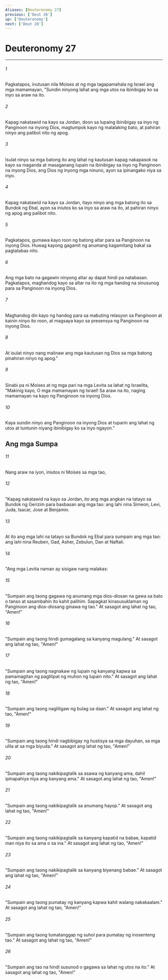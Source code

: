 ```yaml
---
Aliases: [Deuteronomy 27]
previous: ['Deut 26']
up: ['Deuteronomy']
next: ['Deut 28']
---
```

# Deuteronomy 27

***






















###### 1 










Pagkatapos, inutusan nila Moises at ng mga tagapamahala ng Israel ang mga mamamayan, "Sundin ninyong lahat ang mga utos na ibinibigay ko sa inyo sa araw na ito. 





















###### 2 










Kapag nakatawid na kayo sa Jordan, doon sa lupaing ibinibigay sa inyo ng Panginoon na inyong Dios, magtumpok kayo ng malalaking bato, at pahiran ninyo ang palibot nito ng apog. 





















###### 3 










Isulat ninyo sa mga batong ito ang lahat ng kautusan kapag nakapasok na kayo sa maganda at masaganang lupain na ibinibigay sa inyo ng Panginoon na inyong Dios, ang Dios ng inyong mga ninuno, ayon sa ipinangako niya sa inyo. 





















###### 4 










Kapag nakatawid na kayo sa Jordan, itayo ninyo ang mga batong ito sa Bundok ng Ebal, ayon sa iniutos ko sa inyo sa araw na ito, at pahiran ninyo ng apog ang palibot nito. 





















###### 5 










Pagkatapos, gumawa kayo roon ng batong altar para sa Panginoon na inyong Dios. Huwag kayong gagamit ng anumang kagamitang bakal sa pagtatabas nito. 





















###### 6 










Ang mga bato na gagawin ninyong altar ay dapat hindi pa natabasan. Pagkatapos, maghandog kayo sa altar na ito ng mga handog na sinusunog para sa Panginoon na inyong Dios. 





















###### 7 










Maghandog din kayo ng handog para sa mabuting relasyon sa Panginoon at kainin ninyo ito roon, at magsaya kayo sa presensya ng Panginoon na inyong Dios. 





















###### 8 










At isulat ninyo nang malinaw ang mga kautusan ng Dios sa mga batong pinahiran ninyo ng apog." 





















###### 9 










Sinabi pa ni Moises at ng mga pari na mga Levita sa lahat ng Israelita, "Makinig kayo, O mga mamamayan ng Israel! Sa araw na ito, naging mamamayan na kayo ng Panginoon na inyong Dios. 





















###### 10 










Kaya sundin ninyo ang Panginoon na inyong Dios at tuparin ang lahat ng utos at tuntunin niyang ibinibigay ko sa inyo ngayon." 

## Ang mga Sumpa 





















###### 11 










Nang araw na iyon, iniutos ni Moises sa mga tao, 





















###### 12 










"Kapag nakatawid na kayo sa Jordan, ito ang mga angkan na tatayo sa Bundok ng Gerizim para basbasan ang mga tao: ang lahi nina Simeon, Levi, Juda, Isacar, Jose at Benjamin. 





















###### 13 










At ito ang mga lahi na tatayo sa Bundok ng Ebal para sumpain ang mga tao: ang lahi nina Reuben, Gad, Asher, Zebulun, Dan at Naftali. 





















###### 14 










"Ang mga Levita naman ay sisigaw nang malakas: 





















###### 15 










"Sumpain ang taong gagawa ng anumang mga dios-diosan na gawa sa bato o tanso at sasambahin ito kahit palihim. Sapagkat kinasusuklaman ng Panginoon ang dios-diosang ginawa ng tao." At sasagot ang lahat ng tao, "Amen!" 





















###### 16 










"Sumpain ang taong hindi gumagalang sa kanyang magulang." At sasagot ang lahat ng tao, "Amen!" 





















###### 17 










"Sumpain ang taong nagnakaw ng lupain ng kanyang kapwa sa pamamagitan ng paglilipat ng muhon ng lupain nito." At sasagot ang lahat ng tao, "Amen!" 





















###### 18 










"Sumpain ang taong nagliligaw ng bulag sa daan." At sasagot ang lahat ng tao, "Amen!" 





















###### 19 










"Sumpain ang taong hindi nagbibigay ng hustisya sa mga dayuhan, sa mga ulila at sa mga biyuda." At sasagot ang lahat ng tao, "Amen!" 





















###### 20 










"Sumpain ang taong nakikipagtalik sa asawa ng kanyang ama, dahil ipinapahiya niya ang kanyang ama." At sasagot ang lahat ng tao, "Amen!" 





















###### 21 










"Sumpain ang taong nakikipagtalik sa anumang hayop." At sasagot ang lahat ng tao, "Amen!" 





















###### 22 










"Sumpain ang taong nakikipagtalik sa kanyang kapatid na babae, kapatid man niya ito sa ama o sa ina." At sasagot ang lahat ng tao, "Amen!" 





















###### 23 










"Sumpain ang taong nakikipagtalik sa kanyang biyenang babae." At sasagot ang lahat ng tao, "Amen!" 





















###### 24 










"Sumpain ang taong pumatay ng kanyang kapwa kahit walang nakakaalam." At sasagot ang lahat ng tao, "Amen!" 





















###### 25 










"Sumpain ang taong tumatanggap ng suhol para pumatay ng inosenteng tao." At sasagot ang lahat ng tao, "Amen!" 





















###### 26 










"Sumpain ang tao na hindi susunod o gagawa sa lahat ng utos na ito." At sasagot ang lahat ng tao, "Amen!"
